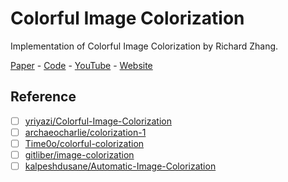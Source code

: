 # Colorful Image Colorization
Implementation of Colorful Image Colorization by Richard Zhang.

[Paper](https://arxiv.org/abs/1603.08511) - [Code](https://github.com/richzhang/colorization) - [YouTube](https://www.youtube.com/watch?v=4xoTD58Wt-0) - [Website](https://richzhang.github.io/colorization/)

## Reference
- [ ] [yriyazi/Colorful-Image-Colorization](https://github.com/yriyazi/Colorful-Image-Colorization)
- [ ] [archaeocharlie/colorization-1](https://github.com/archaeocharlie/colorization-1)
- [ ] [Time0o/colorful-colorization](https://github.com/Time0o/colorful-colorization)
- [ ] [gitliber/image-colorization](https://github.com/gitliber/image-colorization)
- [ ] [kalpeshdusane/Automatic-Image-Colorization](https://github.com/kalpeshdusane/Automatic-Image-Colorization)
